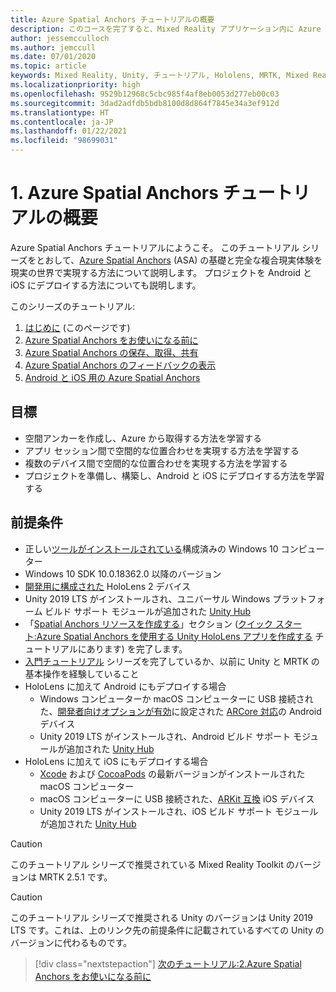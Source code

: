 ```yaml
---
title: Azure Spatial Anchors チュートリアルの概要
description: このコースを完了すると、Mixed Reality アプリケーション内に Azure Spatial Anchors を実装する方法を学習できます。
author: jessemcculloch
ms.author: jemccull
ms.date: 07/01/2020
ms.topic: article
keywords: Mixed Reality, Unity, チュートリアル, Hololens, MRTK, Mixed Reality Toolkit, UWP, Azure 空間アンカー, iOS, Android, Windows 10, ARCore, macOS, Android ビルド サポート, ARKit
ms.localizationpriority: high
ms.openlocfilehash: 9529b12968c5cbc985f4af8eb0053d277eb00c03
ms.sourcegitcommit: 3dad2adfdb5bdb8100d8d864f7845e34a3ef912d
ms.translationtype: HT
ms.contentlocale: ja-JP
ms.lasthandoff: 01/22/2021
ms.locfileid: "98699031"
---
```

# <a name="1-introduction-to-the-azure-spatial-anchors-tutorials"></a>1. Azure Spatial Anchors チュートリアルの概要

Azure Spatial Anchors チュートリアルにようこそ。 このチュートリアル シリーズをとおして、<a href="https://azure.microsoft.com/services/spatial-anchors" target="_blank">Azure Spatial Anchors</a> (ASA) の基礎と完全な複合現実体験を現実の世界で実現する方法について説明します。 プロジェクトを Android と iOS にデプロイする方法についても説明します。

このシリーズのチュートリアル:

1. [はじめに](mr-learning-asa-01.md) (このページです)
2. [Azure Spatial Anchors をお使いになる前に](mr-learning-asa-02.md)
3. [Azure Spatial Anchors の保存、取得、共有](mr-learning-asa-03.md)
4. [Azure Spatial Anchors のフィードバックの表示](mr-learning-asa-04.md)
5. [Android と iOS 用の Azure Spatial Anchors](mr-learning-asa-05.md)

## <a name="objectives"></a>目標

* 空間アンカーを作成し、Azure から取得する方法を学習する
* アプリ セッション間で空間的な位置合わせを実現する方法を学習する
* 複数のデバイス間で空間的な位置合わせを実現する方法を学習する
* プロジェクトを準備し、構築し、Android と iOS にデプロイする方法を学習する

## <a name="prerequisites"></a>前提条件

* 正しい[ツールがインストールされている](../../install-the-tools.md)構成済みの Windows 10 コンピューター
* Windows 10 SDK 10.0.18362.0 以降のバージョン
* [開発用に構成された](../../platform-capabilities-and-apis/using-visual-studio.md#enabling-developer-mode) HoloLens 2 デバイス
* Unity 2019 LTS がインストールされ、ユニバーサル Windows プラットフォーム ビルド サポート モジュールが追加された <a href="https://docs.unity3d.com/Manual/GettingStartedInstallingHub.html" target="_blank">Unity Hub</a>
* 「[Spatial Anchors リソースを作成する](https://docs.microsoft.com/azure/spatial-anchors/quickstarts/get-started-unity-hololens#create-a-spatial-anchors-resource)」セクション ([クイック スタート:Azure Spatial Anchors を使用する Unity HoloLens アプリを作成する](https://docs.microsoft.com/azure/spatial-anchors/quickstarts/get-started-unity-hololens) チュートリアルにあります) を完了します。
* [入門チュートリアル](mr-learning-base-01.md) シリーズを完了しているか、以前に Unity と MRTK の基本操作を経験していること
* HoloLens に加えて Android にもデプロイする場合
  * Windows コンピューターか macOS コンピューターに USB 接続された、<a href="https://developer.android.com/studio/debug/dev-options" target="_blank">開発者向けオプションが有効</a>に設定された <a href="https://developers.google.com/ar/discover/supported-devices" target="_blank">ARCore 対応</a>の Android デバイス
  * Unity 2019 LTS がインストールされ、Android ビルド サポート モジュールが追加された <a href="https://docs.unity3d.com/Manual/GettingStartedInstallingHub.html" target="_blank">Unity Hub</a>
* HoloLens に加えて iOS にもデプロイする場合
  * <a href="https://geo.itunes.apple.com/us/app/xcode/id497799835?mt=12" target="_blank">Xcode</a> および <a href="https://cocoapods.org" target="_blank">CocoaPods</a> の最新バージョンがインストールされた macOS コンピューター
  * macOS コンピューターに USB 接続された、<a href="https://developer.apple.com/documentation/arkit/verifying_device_support_and_user_permission" target="_blank">ARKit 互換</a> iOS デバイス
  * Unity 2019 LTS がインストールされ、iOS ビルド サポート モジュールが追加された <a href="https://docs.unity3d.com/Manual/GettingStartedInstallingHub.html" target="_blank">Unity Hub</a>

> [!CAUTION]
> このチュートリアル シリーズで推奨されている Mixed Reality Toolkit のバージョンは MRTK 2.5.1 です。

> [!CAUTION]
> このチュートリアル シリーズで推奨される Unity のバージョンは Unity 2019 LTS です。これは、上のリンク先の前提条件に記載されているすべての Unity のバージョンに代わるものです。

> [!div class="nextstepaction"]
> [次のチュートリアル:2.Azure Spatial Anchors をお使いになる前に](mr-learning-asa-02.md)

